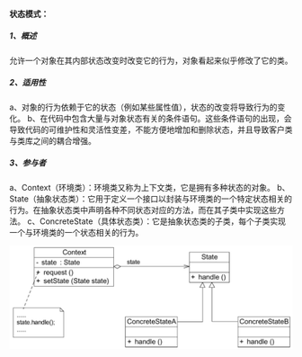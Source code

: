 #### **状态模式：**

##### 1、概述

允许一个对象在其内部状态改变时改变它的行为，对象看起来似乎修改了它的类。

##### 2、适用性

a、对象的行为依赖于它的状态（例如某些属性值），状态的改变将导致行为的变化。
b、在代码中包含大量与对象状态有关的条件语句。这些条件语句的出现，会导致代码的可维护性和灵活性变差，不能方便地增加和删除状态，并且导致客户类与类库之间的耦合增强。

##### 3、参与者

a、Context（环境类）：环境类又称为上下文类，它是拥有多种状态的对象。
b、State（抽象状态类）：它用于定义一个接口以封装与环境类的一个特定状态相关的行为。在抽象状态类中声明各种不同状态对应的方法，而在其子类中实现这些方法。
c、ConcreteState（具体状态类）：它是抽象状态类的子类，每个子类实现一个与环境类的一个状态相关的行为。

![](参与者.jpg)
